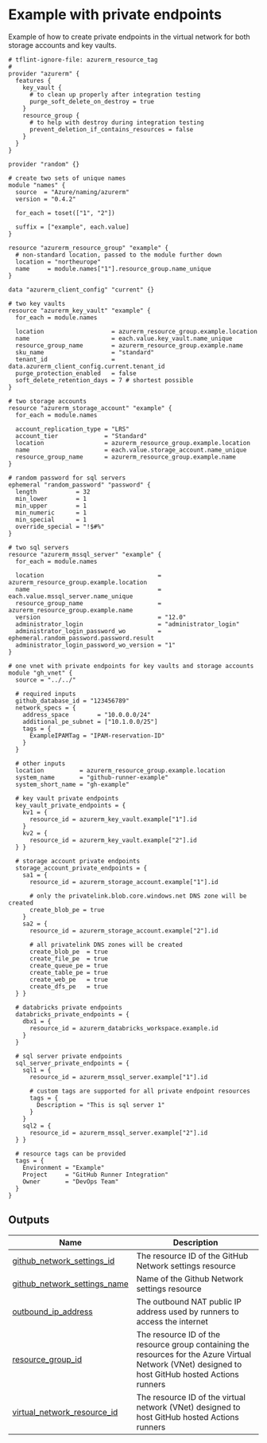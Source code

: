 # Example with private endpoints

Example of how to create private endpoints in the virtual network for both storage accounts and key vaults.

<!-- BEGIN_TF_DOCS -->

```hcl
# tflint-ignore-file: azurerm_resource_tag
#
provider "azurerm" {
  features {
    key_vault {
      # to clean up properly after integration testing
      purge_soft_delete_on_destroy = true
    }
    resource_group {
      # to help with destroy during integration testing
      prevent_deletion_if_contains_resources = false
    }
  }
}

provider "random" {}

# create two sets of unique names
module "names" {
  source  = "Azure/naming/azurerm"
  version = "0.4.2"

  for_each = toset(["1", "2"])

  suffix = ["example", each.value]
}

resource "azurerm_resource_group" "example" {
  # non-standard location, passed to the module further down
  location = "northeurope"
  name     = module.names["1"].resource_group.name_unique
}

data "azurerm_client_config" "current" {}

# two key vaults
resource "azurerm_key_vault" "example" {
  for_each = module.names

  location                   = azurerm_resource_group.example.location
  name                       = each.value.key_vault.name_unique
  resource_group_name        = azurerm_resource_group.example.name
  sku_name                   = "standard"
  tenant_id                  = data.azurerm_client_config.current.tenant_id
  purge_protection_enabled   = false
  soft_delete_retention_days = 7 # shortest possible
}

# two storage accounts
resource "azurerm_storage_account" "example" {
  for_each = module.names

  account_replication_type = "LRS"
  account_tier             = "Standard"
  location                 = azurerm_resource_group.example.location
  name                     = each.value.storage_account.name_unique
  resource_group_name      = azurerm_resource_group.example.name
}

# random password for sql servers
ephemeral "random_password" "password" {
  length           = 32
  min_lower        = 1
  min_upper        = 1
  min_numeric      = 1
  min_special      = 1
  override_special = "!$#%"
}

# two sql servers
resource "azurerm_mssql_server" "example" {
  for_each = module.names

  location                                = azurerm_resource_group.example.location
  name                                    = each.value.mssql_server.name_unique
  resource_group_name                     = azurerm_resource_group.example.name
  version                                 = "12.0"
  administrator_login                     = "administrator_login"
  administrator_login_password_wo         = ephemeral.random_password.password.result
  administrator_login_password_wo_version = "1"
}

# one vnet with private endpoints for key vaults and storage accounts
module "gh_vnet" {
  source = "../../"

  # required inputs
  github_database_id = "123456789"
  network_specs = {
    address_space        = "10.0.0.0/24"
    additional_pe_subnet = ["10.1.0.0/25"]
    tags = {
      ExampleIPAMTag = "IPAM-reservation-ID"
    }
  }

  # other inputs
  location          = azurerm_resource_group.example.location
  system_name       = "github-runner-example"
  system_short_name = "gh-example"

  # key vault private endpoints
  key_vault_private_endpoints = {
    kv1 = {
      resource_id = azurerm_key_vault.example["1"].id
    }
    kv2 = {
      resource_id = azurerm_key_vault.example["2"].id
  } }

  # storage account private endpoints
  storage_account_private_endpoints = {
    sa1 = {
      resource_id = azurerm_storage_account.example["1"].id

      # only the privatelink.blob.core.windows.net DNS zone will be created
      create_blob_pe = true
    }
    sa2 = {
      resource_id = azurerm_storage_account.example["2"].id

      # all privatelink DNS zones will be created
      create_blob_pe  = true
      create_file_pe  = true
      create_queue_pe = true
      create_table_pe = true
      create_web_pe   = true
      create_dfs_pe   = true
  } }

  # databricks private endpoints
  databricks_private_endpoints = {
    dbx1 = {
      resource_id = azurerm_databricks_workspace.example.id
    }
  }

  # sql server private endpoints
  sql_server_private_endpoints = {
    sql1 = {
      resource_id = azurerm_mssql_server.example["1"].id

      # custom tags are supported for all private endpoint resources
      tags = {
        Description = "This is sql server 1"
      }
    }
    sql2 = {
      resource_id = azurerm_mssql_server.example["2"].id
  } }

  # resource tags can be provided
  tags = {
    Environment = "Example"
    Project     = "GitHub Runner Integration"
    Owner       = "DevOps Team"
  }
}
```

## Outputs

| Name | Description |
|------|-------------|
| <a name="output_github_network_settings_id"></a> [github\_network\_settings\_id](#output\_github\_network\_settings\_id) | The resource ID of the GitHub Network settings resource |
| <a name="output_github_network_settings_name"></a> [github\_network\_settings\_name](#output\_github\_network\_settings\_name) | Name of the Github Network settings resource |
| <a name="output_outbound_ip_address"></a> [outbound\_ip\_address](#output\_outbound\_ip\_address) | The outbound NAT public IP address used by runners to access the internet |
| <a name="output_resource_group_id"></a> [resource\_group\_id](#output\_resource\_group\_id) | The resource ID of the resource group containing the resources for the Azure Virtual Network (VNet) designed to host GitHub hosted Actions runners |
| <a name="output_virtual_network_resource_id"></a> [virtual\_network\_resource\_id](#output\_virtual\_network\_resource\_id) | The resource ID of the virtual network (VNet) designed to host GitHub hosted Actions runners |
<!-- END_TF_DOCS -->